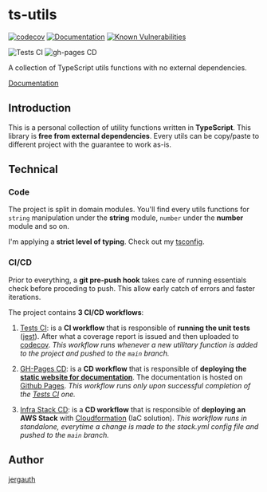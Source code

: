 # ts-utils

[![codecov](https://codecov.io/gh/jeremie-gauthier/ts-utils/graph/badge.svg?token=41WLAHPFCT)](https://codecov.io/gh/jeremie-gauthier/ts-utils)
[![Documentation](https://ts-utils-assets.s3.amazonaws.com/coverage.svg)](https://jeremie-gauthier.github.io/ts-utils/ 'Go to project documentation')
[![Known Vulnerabilities](https://snyk.io/test/github/jeremie-gauthier/ts-utils/badge.svg)](https://snyk.io/test/github/jeremie-gauthier/ts-utils)

![Tests CI](https://github.com/jeremie-gauthier/ts-utils/actions/workflows/tests.yml/badge.svg)
![gh-pages CD](https://github.com/jeremie-gauthier/ts-utils/actions/workflows/docs.yml/badge.svg)

A collection of TypeScript utils functions with no external dependencies.

[Documentation](https://jeremie-gauthier.github.io/ts-utils/)

## Introduction

This is a personal collection of utility functions written in **TypeScript**.
This library is **free from external dependencies**. Every utils can be copy/paste to different project with the guarantee to work as-is.

## Technical

### Code

The project is split in domain modules. You'll find every utils functions for `string` manipulation under the **string** module, `number` under the **number** module and so on.

I'm applying a **strict level of typing**. Check out my [tsconfig](tsconfig.json).

### CI/CD

Prior to everything, a **git pre-push hook** takes care of running essentials check before proceding to push.
This allow early catch of errors and faster iterations.

The project contains **3 CI/CD workflows**:

1. [Tests CI](.github/workflows/tests.yml): is a **CI workflow** that is responsible of **running the unit tests** ([jest](https://jestjs.io/)). After what a coverage report is issued and then uploaded to [codecov](https://app.codecov.io/gh/jeremie-gauthier/ts-utils).
   _This workflow runs whenever a new utilitary function is added to the project and pushed to the `main` branch._

2. [GH-Pages CD](.github/workflows/docs.yml): is a **CD workflow** that is responsible of **deploying the [static website for documentation](https://jeremie-gauthier.github.io/ts-utils/index.html)**. The documentation is hosted on [Github Pages](https://pages.github.com/).
   _This workflow runs only upon successful completion of the [Tests CI](.github/workflows/tests.yml) one._

3. [Infra Stack CD](.github/workflows/stack.yml): is a **CD workflow** that is responsible of **deploying an AWS Stack** with [Cloudformation](https://aws.amazon.com/fr/cloudformation/) (IaC solution).
   _This workflow runs in standalone, everytime a change is made to the stack.yml config file and pushed to the `main` branch._

## Author

[jergauth](https://jergauth.fr)
